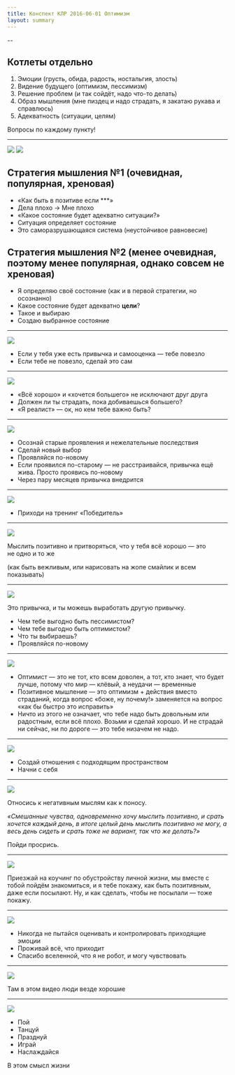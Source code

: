 ```yaml
---
title: Конспект КЛР 2016-06-01 Оптимизм
layout: summary
---
```


--

## Котлеты отдельно

1. Эмоции (грусть, обида, радость, ностальгия, злость)
2. Видение будущего (оптимизм, пессимизм)
3. Решение проблем (и так сойдёт, надо что-то делать)
4. Образ мышления (мне пиздец и надо страдать, я закатаю рукава и справлюсь)
5. Адекватность (ситуации, целям)

Вопросы по каждому пункту!

----

![](https://pp.vk.me/c633318/v633318697/379cb/-NVVrWKwknc.jpg)
![](https://pp.vk.me/c633318/v633318697/379d5/LETBaDVgnZM.jpg)

## Стратегия мышления №1 (очевидная, популярная, хреновая)

- «Как быть в позитиве если ***»
- Дела плохо &rarr; Мне плохо
- «Какое состояние будет адекватно ситуации?»
- Ситуация определяет состояние
- Это саморазрушающаяся система (неустойчивое равновесие)

## Стратегия мышления №2 (менее очевидная, поэтому менее популярная, однако совсем не хреновая)

- Я определяю своё состояние (как и в первой стратегии, но осознанно)
- Какое состояние будет адекватно **цели**?
- Такое и выбираю
- Создаю выбранное состояние

----

![](https://pp.vk.me/c633318/v633318697/379df/cw0TQiVay3g.jpg)

- Если у тебя уже есть привычка и самооценка — тебе повезло
- Если тебе не повезло, сделай это сам

----

![](https://pp.vk.me/c633318/v633318697/379e9/LVPfVfUVFJ0.jpg)

- «Всё хорошо» и «хочется большего» не исключают друг друга
- Должен ли ты страдать, пока добиваешься большего?
- «Я реалист» — ок, но кем тебе важно быть?

----

![](https://pp.vk.me/c633318/v633318697/379f3/DNFLlfc6yaU.jpg)

- Осознай старые проявления и нежелательные последствия
- Сделай новый выбор
- Проявляйся по-новому
- Если проявился по-старому — не расстраивайся, привычка ещё жива. Просто проявись по-новому
- Через пару месяцев привычка внедрится

----

![](https://pp.vk.me/c633318/v633318697/379fd/NNG3-e2iejs.jpg)

- Приходи на тренинг «Победитель»

----

![](https://pp.vk.me/c633318/v633318697/37a07/JxOll9EAdio.jpg)

Мыслить позитивно и&nbsp;притворяться, что у&nbsp;тебя всё хорошо&nbsp;&mdash; это не&nbsp;одно и&nbsp;то&nbsp;же

(как быть вежливым, или нарисовать на жопе смайлик и всем показывать)

----

![](https://pp.vk.me/c633318/v633318697/37a11/5b-nTUdFxeo.jpg)

Это привычка, и ты можешь выработать другую привычку.

- Чем тебе выгодно быть пессимистом?
- Чем тебе выгодно быть оптимистом?
- Что ты выбираешь?
- Проявляйся по-новому

----

![](https://pp.vk.me/c633318/v633318697/37a1b/uBtCTIuADKU.jpg)

- Оптимист — это не тот, кто всем доволен, а тот, кто знает, что будет лучше, потому что мир — клёвый, а неудачи — временные
- Позитивное мышление — это оптимизм + действия вместо страданий, когда вопрос «боже, ну почему!» заменяется на вопрос «как бы быстро это исправить»
- Ничто из этого не означает, что тебе надо быть довольным или радостным, если всё плохо. Возьми и сделай хорошо. И не страдай ни сейчас, ни по дороге — это тебе низачем не надо.

----

![](https://pp.vk.me/c633318/v633318697/37a25/F3euMBg6KZU.jpg)

- Создай отношения с подходящим пространством
- Начни с себя

----

![](https://pp.vk.me/c633318/v633318697/37a2f/gsklKgvjc44.jpg)

Относись к негативным мыслям как к поносу.

_«Смешанные чувства, одновременно хочу мыслить позитивно, и срать хочется каждый день, в итоге целый день мыслить позитивно не могу, а весь день сидеть и срать тоже не вариант, так что же делать?»_

Пойди просрись.

----

![](https://pp.vk.me/c633318/v633318697/37a39/O6Pbi2iKay0.jpg)

Приезжай на коучинг по обустройству личной жизни, мы вместе с тобой пойдём знакомиться, и я тебе покажу, как быть позитивным, даже если посылают. Ну, и как сделать, чтобы не посылали — тоже покажу.

----

![](https://pp.vk.me/c633318/v633318697/37a43/BrwflMkWCYI.jpg)

- Никогда не пытайся оценивать и контролировать приходящие эмоции
- Проживай всё, что приходит
- Спасибо вселенной, что я не робот, и могу чувствовать

----

![](https://pp.vk.me/c633318/v633318697/37a4d/PkifWPsznQQ.jpg)

Там в этом видео люди везде хорошие

----

![](https://pp.vk.me/c633318/v633318697/37a61/HV_bjDEdmCE.jpg)


- Пой
- Танцуй
- Празднуй
- Играй
- Наслаждайся

В этом смысл жизни
